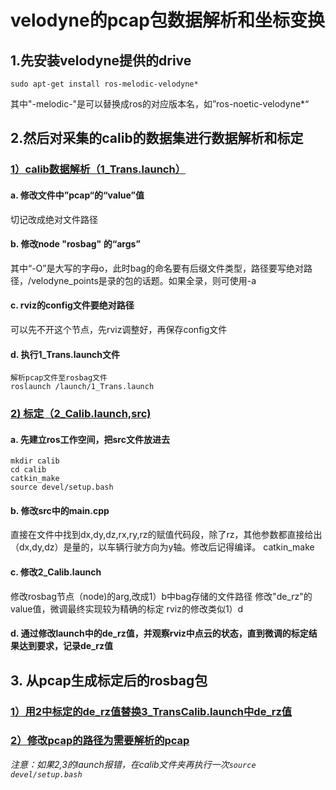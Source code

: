 # velodyne的pcap包数据解析和坐标变换
## 1.先安装velodyne提供的drive
    sudo apt-get install ros-melodic-velodyne*
其中"-melodic-"是可以替换成ros的对应版本名，如”ros-noetic-velodyne*“
## 2.然后对采集的calib的数据集进行数据解析和标定
### <u>1）calib数据解析（1_Trans.launch）</u>
#### a.  修改文件中”pcap“的“value”值
切记改成绝对文件路径
#### b.  修改node "rosbag" 的“args”
其中“-O”是大写的字母o，此时bag的命名要有后缀文件类型，路径要写绝对路径，/velodyne_points是录的包的话题。如果全录，则可使用-a
#### c.  rviz的config文件要绝对路径
可以先不开这个节点，先rviz调整好，再保存config文件
#### d.  执行1_Trans.launch文件
    解析pcap文件至rosbag文件
    roslaunch /launch/1_Trans.launch
### <u>2)  标定（2_Calib.launch,src)</u>
#### a.  先建立ros工作空间，把src文件放进去
    mkdir calib
    cd calib
    catkin_make
    source devel/setup.bash
#### b.  修改src中的main.cpp
直接在文件中找到dx,dy,dz,rx,ry,rz的赋值代码段，除了rz，其他参数都直接给出（dx,dy,dz）是量的，以车辆行驶方向为y轴。修改后记得编译。
    catkin_make
#### c.  修改2_Calib.launch
修改rosbag节点（node)的arg,改成1）b中bag存储的文件路径
修改"de_rz"的value值，微调最终实现较为精确的标定
rviz的修改类似1）d
#### d.  通过修改launch中的de_rz值，并观察rviz中点云的状态，直到微调的标定结果达到要求，记录de_rz值
## 3. 从pcap生成标定后的rosbag包
### <u>1）用2中标定的de_rz值替换3_TransCalib.launch中de_rz值</u>
### <u>2）修改pcap的路径为需要解析的pcap</u>

*注意：如果2,3的launch报错，在calib文件夹再执行一次`source devel/setup.bash`*
